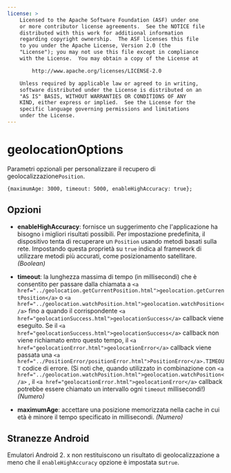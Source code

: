 ```yaml
---
license: >
    Licensed to the Apache Software Foundation (ASF) under one
    or more contributor license agreements.  See the NOTICE file
    distributed with this work for additional information
    regarding copyright ownership.  The ASF licenses this file
    to you under the Apache License, Version 2.0 (the
    "License"); you may not use this file except in compliance
    with the License.  You may obtain a copy of the License at

        http://www.apache.org/licenses/LICENSE-2.0

    Unless required by applicable law or agreed to in writing,
    software distributed under the License is distributed on an
    "AS IS" BASIS, WITHOUT WARRANTIES OR CONDITIONS OF ANY
    KIND, either express or implied.  See the License for the
    specific language governing permissions and limitations
    under the License.
---
```


# geolocationOptions

Parametri opzionali per personalizzare il recupero di geolocalizzazione`Position`.

    {maximumAge: 3000, timeout: 5000, enableHighAccuracy: true};
    

## Opzioni

*   **enableHighAccuracy**: fornisce un suggerimento che l'applicazione ha bisogno i migliori risultati possibili. Per impostazione predefinita, il dispositivo tenta di recuperare un `Position` usando metodi basati sulla rete. Impostando questa proprietà su `true` indica al framework di utilizzare metodi più accurati, come posizionamento satellitare. *(Boolean)*

*   **timeout**: la lunghezza massima di tempo (in millisecondi) che è consentito per passare dalla chiamata a `<a href="../geolocation.getCurrentPosition.html">geolocation.getCurrentPosition</a>` o `<a href="../geolocation.watchPosition.html">geolocation.watchPosition</a>` fino a quando il corrispondente `<a href="geolocationSuccess.html">geolocationSuccess</a>` callback viene eseguito. Se il `<a href="geolocationSuccess.html">geolocationSuccess</a>` callback non viene richiamato entro questo tempo, il `<a href="geolocationError.html">geolocationError</a>` callback viene passata una `<a href="../PositionError/positionError.html">PositionError</a>.TIMEOUT` codice di errore. (Si noti che, quando utilizzato in combinazione con `<a href="../geolocation.watchPosition.html">geolocation.watchPosition</a>` , il `<a href="geolocationError.html">geolocationError</a>` callback potrebbe essere chiamato un intervallo ogni `timeout` millisecondi!) *(Numero)*

*   **maximumAge**: accettare una posizione memorizzata nella cache in cui età è minore il tempo specificato in millisecondi. *(Numero)*

## Stranezze Android

Emulatori Android 2. x non restituiscono un risultato di geolocalizzazione a meno che il `enableHighAccuracy` opzione è impostata su`true`.